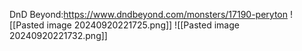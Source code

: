 DnD Beyond:https://www.dndbeyond.com/monsters/17190-peryton
![[Pasted image 20240920221725.png]]
![[Pasted image 20240920221732.png]]